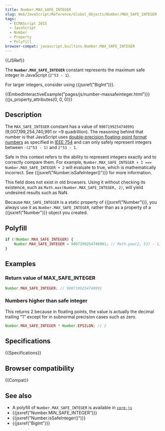 ```yaml
---
title: Number.MAX_SAFE_INTEGER
slug: Web/JavaScript/Reference/Global_Objects/Number/MAX_SAFE_INTEGER
tags:
  - ECMAScript 2015
  - JavaScript
  - Number
  - Property
  - Polyfill
browser-compat: javascript.builtins.Number.MAX_SAFE_INTEGER
---
```

{{JSRef}}

The **`Number.MAX_SAFE_INTEGER`** constant represents the maximum safe integer
in JavaScript (`2^53 - 1`).

For larger integers, consider using {{jsxref("BigInt")}}.

{{EmbedInteractiveExample("pages/js/number-maxsafeinteger.html")}}{{js_property_attributes(0, 0, 0)}}

## Description

The `MAX_SAFE_INTEGER` constant has a value of `9007199254740991`
(9,007,199,254,740,991 or ~9 quadrillion). The reasoning behind that number is
that JavaScript uses
[double-precision floating-point format numbers](https://en.wikipedia.org/wiki/Double_precision_floating-point_format)
as specified in [IEEE 754](https://en.wikipedia.org/wiki/IEEE_floating_point)
and can only safely represent integers between `-(2^53 - 1)` and `2^53 - 1`.

Safe in this context refers to the ability to represent integers exactly and to
correctly compare them. For example,
`Number.MAX_SAFE_INTEGER + 1 === Number.MAX_SAFE_INTEGER + 2` will evaluate to
true, which is mathematically incorrect. See
{{jsxref("Number.isSafeInteger()")}} for more information.

This field does not exist in old browsers. Using it without checking its
existence, such as `Math.max(Number.MAX_SAFE_INTEGER, 2)`, will yield undesired
results such as NaN.

Because `MAX_SAFE_INTEGER` is a static property of {{jsxref("Number")}},
you always use it as `Number.MAX_SAFE_INTEGER`, rather than as a property of a
{{jsxref("Number")}} object you created.

## Polyfill

```js
if (!Number.MAX_SAFE_INTEGER) {
    Number.MAX_SAFE_INTEGER = 9007199254740991; // Math.pow(2, 53) - 1;
}
```

## Examples

### Return value of MAX_SAFE_INTEGER

```js
Number.MAX_SAFE_INTEGER; // 9007199254740991
```

### Numbers higher than safe integer

This returns 2 because in floating points, the value is actually the decimal
trailing "1" except for in subnormal precision cases such as zero.

```js
Number.MAX_SAFE_INTEGER * Number.EPSILON; // 2
```

## Specifications

{{Specifications}}

## Browser compatibility

{{Compat}}

## See also

*   A polyfill of `Number.MAX_SAFE_INTEGER` is available in
    [`core-js`](https://github.com/zloirock/core-js#ecmascript-number)
*   {{jsxref("Number.MIN_SAFE_INTEGER")}}
*   {{jsxref("Number.isSafeInteger()")}}
*   {{jsxref("BigInt")}}
